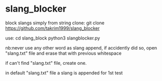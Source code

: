 # slang_blocker
block slangs simply from string
clone:
git clone https://github.com/takrim1999/slang_blocker

use:
cd slang_block
python3 slangblocker.py


nb:never use any other word as slang append,
if accidently did so,
open "slang.txt" file and erase that with previous whitespace

if can't find "slang.txt" file, create one.

in default "slang.txt" file a slang is appended for 1st test
